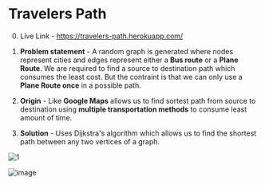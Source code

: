 # Travelers Path 

0) Live Link - https://travelers-path.herokuapp.com/
1) **Problem statement** - A random graph is generated where nodes represent cities and edges represent either a **Bus route** or a **Plane Route**.
  We are required to find a source to destination path which consumes the least cost.
  But the contraint is that we can only use a **Plane Route once** in a possible path.
  
2) **Origin** - Like **Google Maps** allows us to find sortest path from source to destination using **multiple transportation methods** to consume least amount of time.

3) **Solution** - Uses Dijkstra's algorithm which allows us to find the shortest path between any two vertices of a graph.


![1](https://user-images.githubusercontent.com/66181614/187084681-419377cf-2e0c-4dae-a6f0-be1ce30343d9.PNG)

![image](https://user-images.githubusercontent.com/66181614/187084661-41b70928-247f-41f8-b58a-f2eccb4bdc64.png)

